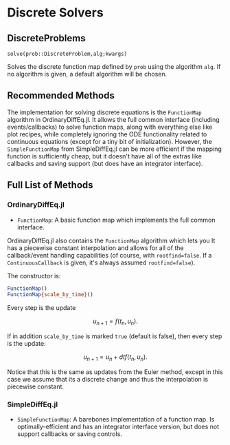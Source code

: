# Discrete Solvers

## DiscreteProblems

`solve(prob::DiscreteProblem,alg;kwargs)`

Solves the discrete function map defined by `prob` using the algorithm `alg`.
If no algorithm is given, a default algorithm will be chosen.

## Recommended Methods

The implementation for solving discrete equations is the `FunctionMap` algorithm
in OrdinaryDiffEq.jl. It allows the full common interface (including events/callbacks)
to solve function maps, along with everything else like plot recipes, while
completely ignoring the ODE functionality related to continuous equations (except
for a tiny bit of initialization). However, the `SimpleFunctionMap` from SimpleDiffEq.jl
can be more efficient if the mapping function is sufficiently cheap, but it doesn't have
all of the extras like callbacks and saving support (but does have an integrator interface).

## Full List of Methods

### OrdinaryDiffEq.jl

- `FunctionMap`: A basic function map which implements the full common interface.

OrdinaryDiffEq.jl also contains the `FunctionMap` algorithm which lets you 
It has a piecewise constant interpolation and allows for all of the 
callback/event handling capabilities (of course, with `rootfind=false`. If a 
`ContinuousCallback` is given, it's always assumed `rootfind=false`).

The constructor is:

```julia
FunctionMap()
FunctionMap{scale_by_time}()
```

Every step is the update

```math
u_{n+1} = f(t_{n},u_n).
```

If in addition `scale_by_time` is marked `true` (default is false), 
then every step is the update:

```math
u_{n+1} = u_n + dtf(t_{n},u_n).
```

Notice that this is the same as updates from the Euler method, except in this
case we assume that its a discrete change and thus the interpolation is
piecewise constant.

### SimpleDiffEq.jl

- `SimpleFunctionMap`: A barebones implementation of a function map. Is optimally-efficient
  and has an integrator interface version, but does not support callbacks or saving controls.
